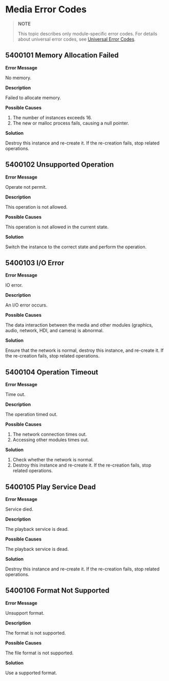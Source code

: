 #  Media Error Codes

> **NOTE**
>
> This topic describes only module-specific error codes. For details about universal error codes, see [Universal Error Codes](errorcode-universal.md).

## 5400101 Memory Allocation Failed

**Error Message**

No memory.

**Description**

Failed to allocate memory.

**Possible Causes**

1. The number of instances exceeds 16.
2. The new or malloc process fails, causing a null pointer.

**Solution**

Destroy this instance and re-create it. If the re-creation fails, stop related operations.

## 5400102 Unsupported Operation

**Error Message**

Operate not permit.

**Description**

This operation is not allowed.

**Possible Causes**

This operation is not allowed in the current state.

**Solution**

Switch the instance to the correct state and perform the operation.

## 5400103 I/O Error

**Error Message**

IO error.

**Description**

An I/O error occurs.

**Possible Causes**

The data interaction between the media and other modules (graphics, audio, network, HDI, and camera) is abnormal.

**Solution**

Ensure that the network is normal, destroy this instance, and re-create it. If the re-creation fails, stop related operations.

## 5400104 Operation Timeout

**Error Message**

Time out.

**Description**

The operation timed out.

**Possible Causes**

1. The network connection times out.
2. Accessing other modules times out.

**Solution**

1. Check whether the network is normal.
2. Destroy this instance and re-create it. If the re-creation fails, stop related operations.

## 5400105 Play Service Dead

**Error Message**

Service died.

**Description**

The playback service is dead.

**Possible Causes**

The playback service is dead.

**Solution**

Destroy this instance and re-create it. If the re-creation fails, stop related operations.

## 5400106 Format Not Supported

**Error Message**

Unsupport format.

**Description**

The format is not supported.

**Possible Causes**

The file format is not supported.

**Solution**

Use a supported format.
